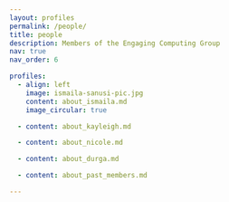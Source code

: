 ```yaml
---
layout: profiles
permalink: /people/
title: people
description: Members of the Engaging Computing Group
nav: true
nav_order: 6

profiles:
  - align: left
    image: ismaila-sanusi-pic.jpg
    content: about_ismaila.md
    image_circular: true

  - content: about_kayleigh.md

  - content: about_nicole.md

  - content: about_durga.md

  - content: about_past_members.md

---
```

